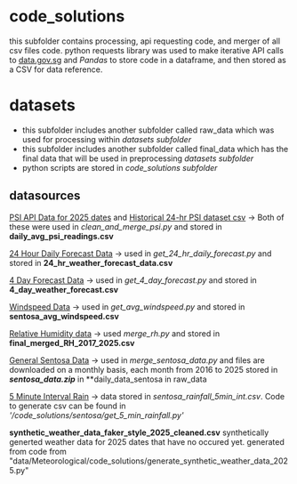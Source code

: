 # code_solutions
this subfolder contains processing, api requesting code, and merger of all csv files code. python requests library was used to make iterative API calls to [data.gov.sg](https://data.gov.sg/) and *Pandas* to store code in a dataframe, and then stored as a CSV for data reference.

# datasets
- this subfolder includes another subfolder called raw_data which was used for processing within *datasets subfolder*
- this subfolder includes another subfolder called final_data which has the final data that will be used in preprocessing *datasets subfolder*
- python scripts are stored in *code_solutions subfolder*

## datasources
[PSI API Data for 2025 dates](https://data.gov.sg/datasets/d_fe37906a0182569d891506e815e819b7/view) and [Historical 24-hr PSI dataset csv](https://data.gov.sg/datasets/d_b4cf557f8750260d229c49fd768e11ed/view) -> Both of these were used in *clean_and_merge_psi.py* and stored in **daily_avg_psi_readings.csv**

[24 Hour Daily Forecast Data](https://data.gov.sg/datasets/d_ce2eb1e307bda31993c533285834ef2b/view) -> used in *get_24_hr_daily_forecast.py* and stored in **24_hr_weather_forecast_data.csv**

[4 Day Forecast Data](https://data.gov.sg/datasets/d_f131f6e343bf8168e4057a04c4326a0a/view) -> used in *get_4_day_forecast.py* and stored in **4_day_weather_forecast.csv**

[Windspeed Data](https://data.gov.sg/datasets/d_7677738484067741bf3b56ab5d69c7e9/view) -> used in *get_avg_windspeed.py* and stored in **sentosa_avg_windspeed.csv**

[Relative Humidity data](https://data.gov.sg/datasets/d_2d3b0c4da128a9a59efca806441e1429/view) -> used *merge_rh.py* and stored in **final_merged_RH_2017_2025.csv**

[General Sentosa Data](https://www.weather.gov.sg/climate-historical-daily/) -> used in *merge_sentosa_data.py* and files are downloaded on a monthly basis, each month from 2016 to 2025 stored in ***sentosa_data.zip*** in **daily_data_sentosa in raw_data

[5 Minute Interval Rain](https://data.gov.sg/datasets/d_6580738cdd7db79374ed3152159fbd69/view) -> data stored in *sentosa_rainfall_5min_int.csv*. Code to generate csv can be found in *'/code_solutions/sentosa/get_5_min_rainfall.py'*

**synthetic_weather_data_faker_style_2025_cleaned.csv** synthetically generted weather data for 2025 dates that have no occured yet. generated from code from "data/Meteorological/code_solutions/generate_synthetic_weather_data_2025.py"